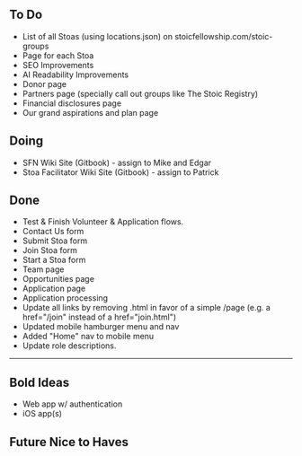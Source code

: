 ## To Do

- List of all Stoas (using locations.json) on stoicfellowship.com/stoic-groups
- Page for each Stoa
- SEO Improvements
- AI Readability Improvements
- Donor page
- Partners page (specially call out groups like The Stoic Registry)
- Financial disclosures page
- Our grand aspirations and plan page

## Doing

- SFN Wiki Site (Gitbook) - assign to Mike and Edgar
- Stoa Facilitator Wiki Site (Gitbook) - assign to Patrick

## Done

- Test & Finish Volunteer & Application flows.
- Contact Us form
- Submit Stoa form
- Join Stoa form
- Start a Stoa form
- Team page
- Opportunities page
- Application page
- Application processing
- Update all links by removing .html in favor of a simple /page (e.g. a href="/join" instead of a href="join.html")
- Updated mobile hamburger menu and nav
- Added "Home" nav to mobile menu
- Update role descriptions.

---

## Bold Ideas

- Web app w/ authentication
- iOS app(s)

## Future Nice to Haves
